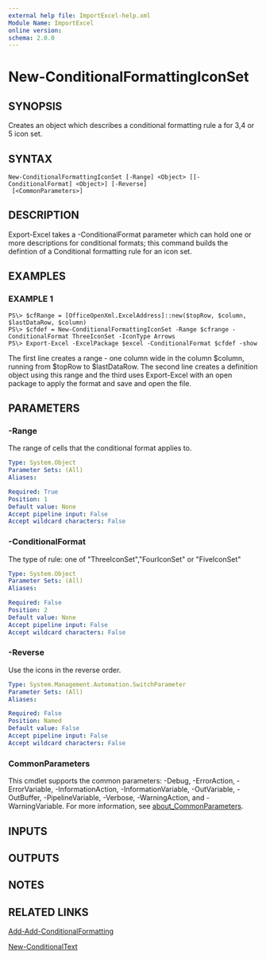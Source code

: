 ```yaml
---
external help file: ImportExcel-help.xml
Module Name: ImportExcel
online version:
schema: 2.0.0
---
```


# New-ConditionalFormattingIconSet

## SYNOPSIS
Creates an object which describes a conditional formatting rule a for 3,4 or 5 icon set.

## SYNTAX

```
New-ConditionalFormattingIconSet [-Range] <Object> [[-ConditionalFormat] <Object>] [-Reverse]
 [<CommonParameters>]
```

## DESCRIPTION
Export-Excel takes a -ConditionalFormat parameter which can hold one or more descriptions for conditional formats; this command builds the defintion of a Conditional formatting rule for an icon set.

## EXAMPLES

### EXAMPLE 1
```
PS\> $cfRange = [OfficeOpenXml.ExcelAddress]::new($topRow, $column, $lastDataRow, $column)
PS\> $cfdef = New-ConditionalFormattingIconSet -Range $cfrange -ConditionalFormat ThreeIconSet -IconType Arrows
PS\> Export-Excel -ExcelPackage $excel -ConditionalFormat $cfdef -show
```

The first line creates a range - one column wide in the column $column, running from $topRow to $lastDataRow.
The second line creates a definition object using this range and the third uses Export-Excel with an open package to apply the format and save and open the file.

## PARAMETERS

### -Range
The range of cells that the conditional format applies to.

```yaml
Type: System.Object
Parameter Sets: (All)
Aliases:

Required: True
Position: 1
Default value: None
Accept pipeline input: False
Accept wildcard characters: False
```

### -ConditionalFormat
The type of rule: one of "ThreeIconSet","FourIconSet" or "FiveIconSet"

```yaml
Type: System.Object
Parameter Sets: (All)
Aliases:

Required: False
Position: 2
Default value: None
Accept pipeline input: False
Accept wildcard characters: False
```

### -Reverse
Use the icons in the reverse order.

```yaml
Type: System.Management.Automation.SwitchParameter
Parameter Sets: (All)
Aliases:

Required: False
Position: Named
Default value: False
Accept pipeline input: False
Accept wildcard characters: False
```

### CommonParameters
This cmdlet supports the common parameters: -Debug, -ErrorAction, -ErrorVariable, -InformationAction, -InformationVariable, -OutVariable, -OutBuffer, -PipelineVariable, -Verbose, -WarningAction, and -WarningVariable. For more information, see [about_CommonParameters](http://go.microsoft.com/fwlink/?LinkID=113216).

## INPUTS

## OUTPUTS

## NOTES

## RELATED LINKS

[Add-Add-ConditionalFormatting]()

[New-ConditionalText]()

